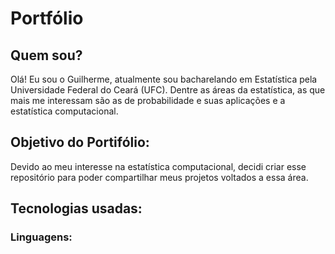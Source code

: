# Portfólio

## Quem sou?

Olá! Eu sou o Guilherme, atualmente sou bacharelando em Estatística pela Universidade Federal do Ceará (UFC).
Dentre as áreas da estatística, as que mais me interessam são as de probabilidade e suas aplicações e a estatística computacional.

## Objetivo do Portifólio:

Devido ao meu interesse na estatística computacional, decidi criar esse repositório para poder compartilhar meus projetos voltados a essa área.

## Tecnologias usadas:

### Linguagens:


